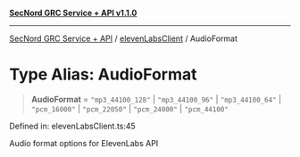[**SecNord GRC Service + API v1.1.0**](../../README.md)

***

[SecNord GRC Service + API](../../README.md) / [elevenLabsClient](../README.md) / AudioFormat

# Type Alias: AudioFormat

> **AudioFormat** = `"mp3_44100_128"` \| `"mp3_44100_96"` \| `"mp3_44100_64"` \| `"pcm_16000"` \| `"pcm_22050"` \| `"pcm_24000"` \| `"pcm_44100"`

Defined in: elevenLabsClient.ts:45

Audio format options for ElevenLabs API
